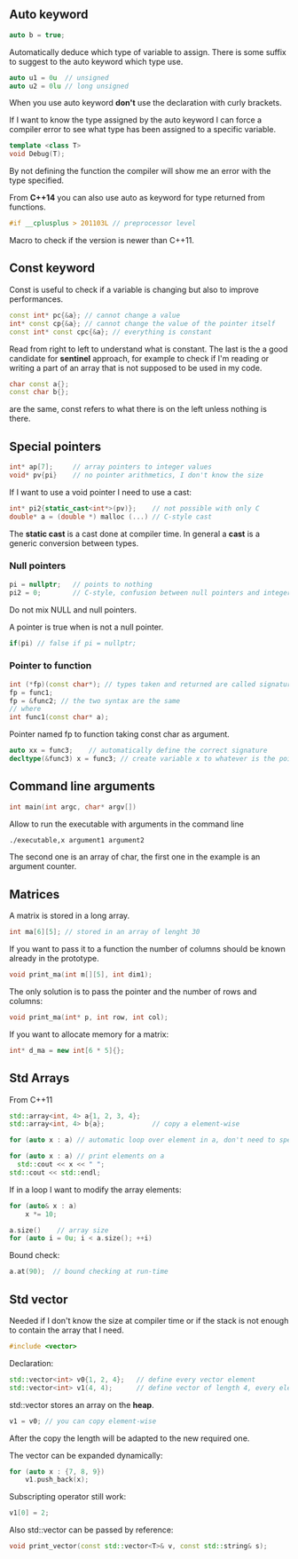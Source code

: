## Auto keyword

```c++
auto b = true;
```

Automatically deduce which type of variable to assign. There is some suffix to suggest to the auto keyword which type use.

```c++
auto u1 = 0u  // unsigned
auto u2 = 0lu // long unsigned
```

When you use auto keyword **don't** use the declaration with curly brackets.

If I want to know the type assigned by the auto keyword I can force a compiler error to see what type has been assigned to a specific variable.

```c++
template <class T>
void Debug(T);
```

By not defining the function the compiler will show me an error with the type specified.

From **C++14** you can also use auto as keyword for type returned from functions.

```c++
#if __cplusplus > 201103L // preprocessor level
```

Macro to check if the version is newer than C++11.

## Const keyword

Const is useful to check if a variable is changing but also to improve performances.

```c++
const int* pc{&a}; // cannot change a value
int* const cp{&a}; // cannot change the value of the pointer itself
const int* const cpc{&a}; // everything is constant
```

Read from right to left to understand what is constant. The last is the a good candidate for **sentinel** approach, for example to check if I'm reading or writing a part of an array that is not supposed to be used in my code.

```c++
char const a{};
const char b{};
```

are the same, const refers to what there is on the left unless nothing is there.

## Special pointers

```c++
int* ap[7]; 	// array pointers to integer values 
void* pv{pi} 	// no pointer arithmetics, I don't know the size
```

If I want to use a void pointer I need to use a cast:

```c++
int* pi2{static_cast<int*>(pv)};	// not possible with only C
double* a = (double *) malloc (...) // C-style cast 
```

The **static cast** is a cast done at compiler time. In general a **cast** is a generic conversion between types.

### Null pointers

```c++
pi = nullptr; 	// points to nothing
pi2 = 0; 		// C-style, confusion between null pointers and integer
```

Do not mix NULL and null pointers.

A pointer is true when is not a null pointer.

```c++
if(pi) // false if pi = nullptr;
```

### Pointer to function

```c++
int (*fp)(const char*); // types taken and returned are called signature
fp = func1;
fp = &func2; // the two syntax are the same
// where
int func1(const char* a);
```

Pointer named fp to function taking const char as argument.

```c++
auto xx = func3; 	// automatically define the correct signature
decltype(&func3) x = func3;	// create variable x to whatever is the pointer to 								// func3
```

## Command line arguments

```c++
int main(int argc, char* argv[])
```

Allow to run the executable with arguments in the command line

```bash
./executable,x argument1 argument2
```

The second one is an array of char, the first one in the example is an argument counter.

## Matrices

A matrix is stored in a long array.

```c++
int ma[6][5]; // stored in an array of lenght 30 
```

If you want to pass it to a function the number of columns should be known already in the prototype.

```c++
void print_ma(int m[][5], int dim1);
```

The only solution is to pass the pointer and the number of rows and columns:

```c++
void print_ma(int* p, int row, int col);
```

If you want to allocate memory for a matrix:

```c++
int* d_ma = new int[6 * 5]{};
```

## Std Arrays

From C++11

```c++
std::array<int, 4> a{1, 2, 3, 4};
std::array<int, 4> b{a}; 			// copy a element-wise
```

```c++
for (auto x : a) // automatic loop over element in a, don't need to specify the 				 // size
```

```c++
for (auto x : a) // print elements on a
  std::cout << x << " ";
std::cout << std::endl;
```

If in a loop I want to modify the array elements:

```c++
for (auto& x : a)
	x *= 10;
```

```c++
a.size()	// array size
for (auto i = 0u; i < a.size(); ++i)
```

Bound check:

```c++
a.at(90);  // bound checking at run-time
```

## Std vector

Needed if I don't know the size at compiler time or if the stack is not enough to contain the array that I need.

```c++
#include <vector>
```

Declaration:

```c++
std::vector<int> v0{1, 2, 4}; 	// define every vector element
std::vector<int> v1(4, 4);		// define vector of length 4, every element is 4
```

std::vector stores an array on the **heap**.

```c++
v1 = v0; // you can copy element-wise
```

After the copy the length will be adapted to the new required one.

The vector can be expanded dynamically:

```c++
for (auto x : {7, 8, 9})
	v1.push_back(x);
```

Subscripting operator still work:

```c++
v1[0] = 2;
```

Also std::vector can be passed by reference:

```c++
void print_vector(const std::vector<T>& v, const std::string& s);
```

